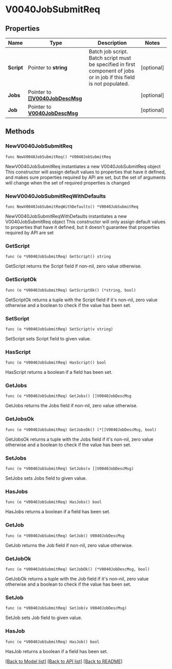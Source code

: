 # V0040JobSubmitReq

## Properties

Name | Type | Description | Notes
------------ | ------------- | ------------- | -------------
**Script** | Pointer to **string** | Batch job script. Batch script must be specified in first component of jobs or in job if this field is not populated. | [optional] 
**Jobs** | Pointer to [**[]V0040JobDescMsg**](V0040JobDescMsg.md) |  | [optional] 
**Job** | Pointer to [**V0040JobDescMsg**](V0040JobDescMsg.md) |  | [optional] 

## Methods

### NewV0040JobSubmitReq

`func NewV0040JobSubmitReq() *V0040JobSubmitReq`

NewV0040JobSubmitReq instantiates a new V0040JobSubmitReq object
This constructor will assign default values to properties that have it defined,
and makes sure properties required by API are set, but the set of arguments
will change when the set of required properties is changed

### NewV0040JobSubmitReqWithDefaults

`func NewV0040JobSubmitReqWithDefaults() *V0040JobSubmitReq`

NewV0040JobSubmitReqWithDefaults instantiates a new V0040JobSubmitReq object
This constructor will only assign default values to properties that have it defined,
but it doesn't guarantee that properties required by API are set

### GetScript

`func (o *V0040JobSubmitReq) GetScript() string`

GetScript returns the Script field if non-nil, zero value otherwise.

### GetScriptOk

`func (o *V0040JobSubmitReq) GetScriptOk() (*string, bool)`

GetScriptOk returns a tuple with the Script field if it's non-nil, zero value otherwise
and a boolean to check if the value has been set.

### SetScript

`func (o *V0040JobSubmitReq) SetScript(v string)`

SetScript sets Script field to given value.

### HasScript

`func (o *V0040JobSubmitReq) HasScript() bool`

HasScript returns a boolean if a field has been set.

### GetJobs

`func (o *V0040JobSubmitReq) GetJobs() []V0040JobDescMsg`

GetJobs returns the Jobs field if non-nil, zero value otherwise.

### GetJobsOk

`func (o *V0040JobSubmitReq) GetJobsOk() (*[]V0040JobDescMsg, bool)`

GetJobsOk returns a tuple with the Jobs field if it's non-nil, zero value otherwise
and a boolean to check if the value has been set.

### SetJobs

`func (o *V0040JobSubmitReq) SetJobs(v []V0040JobDescMsg)`

SetJobs sets Jobs field to given value.

### HasJobs

`func (o *V0040JobSubmitReq) HasJobs() bool`

HasJobs returns a boolean if a field has been set.

### GetJob

`func (o *V0040JobSubmitReq) GetJob() V0040JobDescMsg`

GetJob returns the Job field if non-nil, zero value otherwise.

### GetJobOk

`func (o *V0040JobSubmitReq) GetJobOk() (*V0040JobDescMsg, bool)`

GetJobOk returns a tuple with the Job field if it's non-nil, zero value otherwise
and a boolean to check if the value has been set.

### SetJob

`func (o *V0040JobSubmitReq) SetJob(v V0040JobDescMsg)`

SetJob sets Job field to given value.

### HasJob

`func (o *V0040JobSubmitReq) HasJob() bool`

HasJob returns a boolean if a field has been set.


[[Back to Model list]](../README.md#documentation-for-models) [[Back to API list]](../README.md#documentation-for-api-endpoints) [[Back to README]](../README.md)


